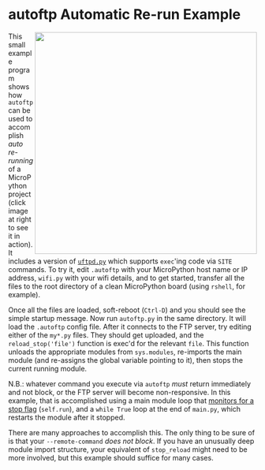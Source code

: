 # autoftp Automatic Re-run Example
<a href="https://youtu.be/Flkg_2ui7eU"><img src="https://img.youtube.com/vi/Flkg_2ui7eU/maxresdefault.jpg" width=450 align="right"></a>

This small example program shows how `autoftp` can be used to accomplish _auto re-running_ of a MicroPython project (click image at right to see it in action).  It includes a version of [`uftpd.py`](https://github.com/robert-hh/FTP-Server-for-ESP8266-ESP32-and-PYBD) which supports `exec`'ing code via `SITE` commands.  To try it, edit `.autoftp` with your MicroPython host name or IP address, `wifi.py` with your wifi details, and to get started, transfer all the files to the root directory of a clean MicroPython board (using `rshell`, for example).

Once all the files are loaded, soft-reboot (`Ctrl-D`) and you should see the simple startup message.  Now run `autoftp.py` in the same directory.  It will load the `.autoftp` config file.  After it connects to the FTP server, try editing either of the `my*.py` files. They should get uploaded, and the `reload_stop('file')` function is exec'd for the relevant `file`. This function unloads the appropriate modules from `sys.modules`, re-imports the main module (and re-assigns the global variable pointing to it), then stops the current running module.

N.B.: whatever command you execute via `autoftp` _must_ return immediately and not block, or the FTP server will become non-responsive.  In this example, that is accomplished using a main module loop that [monitors for a stop flag](https://github.com/jdtsmith/autoftp/blob/4d8a300fbf42bfd1a96ae10ecea2d28c99454fe3/example/mymod.py#L12) (`self.run`), and a `while True` loop at the end of `main.py`, which restarts the module after it stopped.  

There are many approaches to accomplish this.  The only thing to be sure of is that your `--remote-command` *does not block*.  If you have an unusually deep module import structure, your equivalent of `stop_reload` might need to be more involved, but this example should suffice for many cases.
